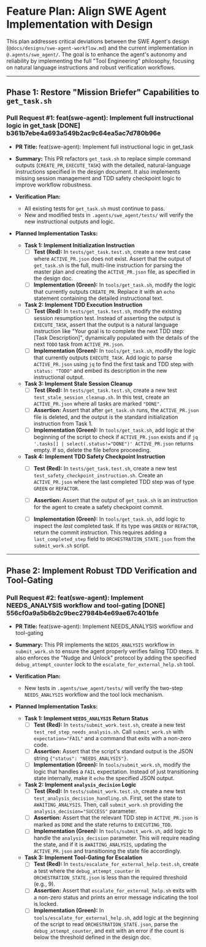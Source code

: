 # Feature Plan: Align SWE Agent Implementation with Design

This plan addresses critical deviations between the SWE Agent's design (`@docs/designs/swe-agent-workflow.md`) and the current implementation in `@.agents/swe_agent/`. The goal is to enhance the agent's autonomy and reliability by implementing the full "Tool Engineering" philosophy, focusing on natural language instructions and robust verification workflows.

---


## Phase 1: Restore "Mission Briefer" Capabilities to `get_task.sh`

### Pull Request #1: feat(swe-agent): Implement full instructional logic in get_task [DONE] b361b7ebe4a693a549b2ac9c64ea5ac7d780b96e

- **PR Title:** feat(swe-agent): Implement full instructional logic in get_task
- **Summary:** This PR refactors `get_task.sh` to replace simple command outputs (`CREATE_PR`, `EXECUTE_TASK`) with the detailed, natural-language instructions specified in the design document. It also implements missing session management and TDD safety checkpoint logic to improve workflow robustness.

- **Verification Plan:**
  - All existing tests for `get_task.sh` must continue to pass.
  - New and modified tests in `.agents/swe_agent/tests/` will verify the new instructional outputs and logic.

- **Planned Implementation Tasks:**

  - **Task 1: Implement Initialization Instruction**
    - [ ] **Test (Red):** In `tests/get_task.test.sh`, create a new test case where `ACTIVE_PR.json` does not exist. Assert that the output of `get_task.sh` is the full, multi-line instruction for parsing the master plan and creating the `ACTIVE_PR.json` file, as specified in the design doc.
    - [ ] **Implementation (Green):** In `tools/get_task.sh`, modify the logic that currently outputs `CREATE_PR`. Replace it with an `echo` statement containing the detailed instructional text.

  - **Task 2: Implement TDD Execution Instruction**
    - [ ] **Test (Red):** In `tests/get_task.test.sh`, modify the existing session resumption test. Instead of asserting the output is `EXECUTE_TASK`, assert that the output is a natural language instruction like "Your goal is to complete the next TDD step: [Task Description]", dynamically populated with the details of the next `TODO` task from `ACTIVE_PR.json`.
    - [ ] **Implementation (Green):** In `tools/get_task.sh`, modify the logic that currently outputs `EXECUTE_TASK`. Add logic to parse `ACTIVE_PR.json` using `jq` to find the first task and TDD step with `status: "TODO"` and embed its description in the new instructional output.

  - **Task 3: Implement Stale Session Cleanup**
    - [ ] **Test (Red):** In `tests/get_task.test.sh`, create a new test `test_stale_session_cleanup.sh`. In this test, create an `ACTIVE_PR.json` where all tasks are marked `"DONE"`.
    - [ ] **Assertion:** Assert that after `get_task.sh` runs, the `ACTIVE_PR.json` file is deleted, and the output is the standard initialization instruction from Task 1.
    - [ ] **Implementation (Green):** In `tools/get_task.sh`, add logic at the beginning of the script to check if `ACTIVE_PR.json` exists and if `jq '.tasks[] | select(.status!="DONE")' ACTIVE_PR.json` returns empty. If so, delete the file before proceeding.

  - **Task 4: Implement TDD Safety Checkpoint Instruction**
    - [ ] **Test (Red):** In `tests/get_task.test.sh`, create a new test `test_safety_checkpoint_instruction.sh`. Create an `ACTIVE_PR.json` where the last completed TDD step was of type `GREEN` or `REFACTOR`.
    - [ ] **Assertion:** Assert that the output of `get_task.sh` is an instruction for the agent to create a safety checkpoint commit.
    - [ ] **Implementation (Green):** In `tools/get_task.sh`, add logic to inspect the *last* completed task. If its type was `GREEN` or `REFACTOR`, return the commit instruction. This requires adding a `last_completed_step` field to `ORCHESTRATION_STATE.json` from the `submit_work.sh` script.


---

## Phase 2: Implement Robust TDD Verification and Tool-Gating

### Pull Request #2: feat(swe-agent): Implement NEEDS_ANALYSIS workflow and tool-gating [DONE] 556cf0a9a5b6b2c9bec27984b4e69ae67c401bfe

- **PR Title:** feat(swe-agent): Implement NEEDS_ANALYSIS workflow and tool-gating
- **Summary:** This PR implements the `NEEDS_ANALYSIS` workflow in `submit_work.sh` to ensure the agent properly verifies failing TDD steps. It also enforces the "Nudge and Unlock" protocol by adding the specified `debug_attempt_counter` lock to the `escalate_for_external_help.sh` tool.

- **Verification Plan:**
  - New tests in `.agents/swe_agent/tests/` will verify the two-step `NEEDS_ANALYSIS` workflow and the tool lock mechanism.

- **Planned Implementation Tasks:**

  - **Task 1: Implement `NEEDS_ANALYSIS` Return Status**
    - [ ] **Test (Red):** In `tests/submit_work.test.sh`, create a new test `test_red_step_needs_analysis.sh`. Call `submit_work.sh` with `expectation="FAIL"` and a command that exits with a non-zero code.
    - [ ] **Assertion:** Assert that the script's standard output is the JSON string `{"status": "NEEDS_ANALYSIS"}`.
    - [ ] **Implementation (Green):** In `tools/submit_work.sh`, modify the logic that handles a `FAIL` expectation. Instead of just transitioning state internally, make it `echo` the specified JSON output.

  - **Task 2: Implement `analysis_decision` Logic**
    - [ ] **Test (Red):** In `tests/submit_work.test.sh`, create a new test `test_analysis_decision_handling.sh`. First, set the state to `AWAITING_ANALYSIS`. Then, call `submit_work.sh` providing the `analysis_decision="SUCCESS"` parameter.
    - [ ] **Assertion:** Assert that the relevant TDD step in `ACTIVE_PR.json` is marked as `DONE` and the state returns to `EXECUTING_TDD`.
    - [ ] **Implementation (Green):** In `tools/submit_work.sh`, add logic to handle the `analysis_decision` parameter. This will require reading the state, and if it is `AWAITING_ANALYSIS`, updating the `ACTIVE_PR.json` and transitioning the state file accordingly.

  - **Task 3: Implement Tool-Gating for Escalation**
    - [ ] **Test (Red):** In `tests/escalate_for_external_help.test.sh`, create a test where the `debug_attempt_counter` in `ORCHESTRATION_STATE.json` is less than the required threshold (e.g., 9).
    - [ ] **Assertion:** Assert that `escalate_for_external_help.sh` exits with a non-zero status and prints an error message indicating the tool is locked.
    - [ ] **Implementation (Green):** In `tools/escalate_for_external_help.sh`, add logic at the beginning of the script to read `ORCHESTRATION_STATE.json`, parse the `debug_attempt_counter`, and exit with an error if the count is below the threshold defined in the design doc.
